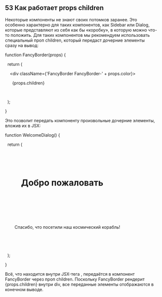 ## 53 Как работает props children

Некоторые компоненты не знают своих потомков заранее. Это особенно характерно для таких компонентов, как Sidebar или Dialog, которые представляют из себя как бы «коробку», в которую можно что-то положить. Для таких компонентов мы рекомендуем использовать специальный проп children, который передаст дочерние элементы сразу на вывод:

function FancyBorder(props) {

  return (

    <div className={'FancyBorder FancyBorder-' + props.color}>

      {props.children}

    </div>

  );

}

Это позволит передать компоненту произвольные дочерние элементы, вложив их в JSX:

function WelcomeDialog() {

  return (

    <FancyBorder color="blue">

      <h1 className="Dialog-title">

        Добро пожаловать

      </h1>

      <p className="Dialog-message">

        Спасибо, что посетили наш космический корабль!

      </p>

    </FancyBorder>

  );

}

Всё, что находится внутри JSX-тега , передаётся в компонент FancyBorder через проп children. Поскольку FancyBorder рендерит {props.children} внутри div, все переданные элементы отображаются в конечном выводе.
